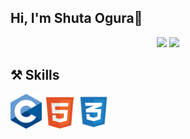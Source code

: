 ## Hi, I'm Shuta Ogura👋
<div align="center">
  <img height="150em" src="https://github-readme-stats.vercel.app/api/top-langs/?username=Shuta-syd&layout=compact&theme=vue-dark">
    <img height="150em" src="https://badge42.vercel.app/api/v2/cl2ofdsby009209jjxabu88cu/stats?cursusId=21&coalitionId=undefined">
 </div>

## ⚒️ Skills
<img src="https://raw.githubusercontent.com/kadir014/kadir014.github.io/master/assets/clogo.png" width=50> <img src="https://raw.githubusercontent.com/kadir014/kadir014.github.io/master/assets/htmllogo.png" width=50> <img src="https://raw.githubusercontent.com/kadir014/kadir014.github.io/master/assets/csslogo.png" width=50> 
